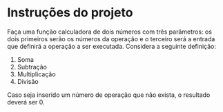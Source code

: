 # Instruções do projeto

Faça uma função calculadora de dois números com três parâmetros: os dois primeiros serão os números da operação e o terceiro será a entrada que definirá a operação a ser executada. Considera a seguinte definição:

1. Soma
2. Subtração
3. Multiplicação
4. Divisão

Caso seja inserido um número de operação que não exista, o resultado deverá ser 0.